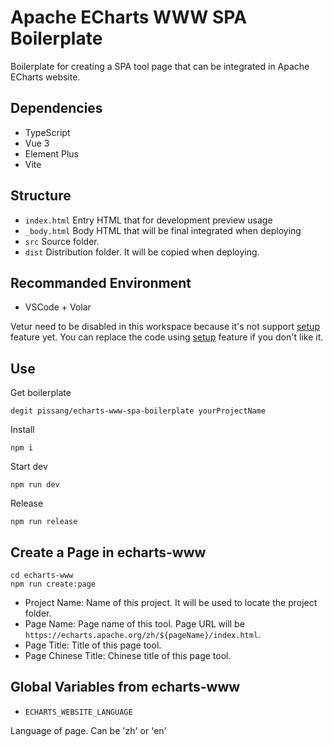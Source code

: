 # Apache ECharts WWW SPA Boilerplate

Boilerplate for creating a SPA tool page that can be integrated in Apache ECharts website.

## Dependencies

+ TypeScript
+ Vue 3
+ Element Plus
+ Vite

## Structure


+ `index.html` Entry HTML that for development preview usage
+ `_body.html` Body HTML that will be final integrated when deploying
+ `src` Source folder.
+ `dist` Distribution folder. It will be copied when deploying.


## Recommanded Environment

+ VSCode + Volar

Vetur need to be disabled in this workspace because it's not support [setup](https://github.com/vuejs/rfcs/pull/227) feature yet.
You can replace the code using [setup](https://github.com/vuejs/rfcs/pull/227) feature if you don't like it.

## Use

Get boilerplate

```shell
degit pissang/echarts-www-spa-boilerplate yourProjectName
```

Install

```shell
npm i
```

Start dev

```shell
npm run dev
```

Release

```shell
npm run release
```

## Create a Page in echarts-www

```shell
cd echarts-www
npm run create:page
```

+ Project Name: Name of this project. It will be used to locate the project folder.
+ Page Name: Page name of this tool. Page URL will be `https://echarts.apache.org/zh/${pageName}/index.html`.
+ Page Title: Title of this page tool.
+ Page Chinese Title: Chinese title of this page tool.

## Global Variables from echarts-www

+ `ECHARTS_WEBSITE_LANGUAGE`

Language of page. Can be 'zh' or 'en'
